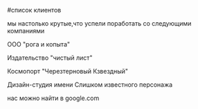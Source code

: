 #список клиентов

мы настолько крутые,что успели поработать со следующими компаниями

ООО "рога и копыта"

Издательство "чистый лист"

Космопорт "Черезтерновый Кзвездный"

Дизайн-студия имени Слишком известного персонажа

нас можно найти в google.com
